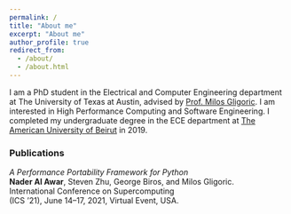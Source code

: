 ```yaml
---
permalink: /
title: "About me"
excerpt: "About me"
author_profile: true
redirect_from: 
  - /about/
  - /about.html
---
```


I am a PhD student in the Electrical and Computer
Engineering department at The University of Texas at Austin, advised
by [Prof. Milos Gligoric](http://users.ece.utexas.edu/~gligoric/). I am
interested in High Performance Computing and Software Engineering. I
completed my undergraduate degree in the ECE department at [The American
University of Beirut](https://www.aub.edu.lb/) in 2019.

### Publications

*A Performance Portability Framework for Python*\
**Nader Al Awar**, Steven Zhu, George Biros, and Milos Gligoric.\
International Conference on Supercomputing\
(ICS ’21), June 14–17, 2021, Virtual Event, USA.

